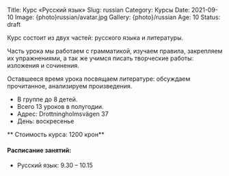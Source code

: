 Title: Курс «Русский язык»
Slug: russian
Category: Курсы
Date: 2021-09-10
Image: {photo}russian/avatar.jpg
Gallery: {photo}/russian
Age: 10
Status: draft

Курс состоит из двух частей: русского языка и литературы.

Часть урока мы работаем с грамматикой, изучаем правила, закрепляем их упражнениями, а так же учимся писать творческие работы: изложения и сочинения.

Оставшееся время урока посвящаем литературе: обсуждаем прочитанное, анализируем произведения.

* В группе до 8 детей.
* Всего 13 уроков в полугодии.
* Адрес: Drottningholmsvägen 37 
* День:  воскресенье

** Стоимость курса: 1200 крон**

#### Расписание занятий:

* Русский язык: 9.30 – 10.15

